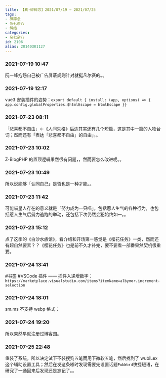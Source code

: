 ```yaml
---
title: 【真·碎碎念】2021/07/19 ~ 2021/07/25
tags:
- 碎碎念
- 杂七杂八
- 纠结
categories:
- 杂七杂八
id: 2106
alias: 20140301127
---
```

### 2021-07-19 10:47
阮一峰抱怨自己被广告屏蔽规则针对就挺凡尔赛的。。

<!--more-->

### 2021-07-19 12:17
vue3 安装插件的姿势：```export default { install: (app, options) => { app.config.globalProperties.$htmlEscape = htmlEscape }}```

### 2021-07-23 08:11
「悲喜都不自由」←《人间失格》后边其实还有几个短篇，这是其中一篇的人物台词；然而还有「表达「悲喜都不自由」的自由」。。

### 2021-07-23 10:02
Z-BlogPHP 的置顶逻辑果然很有问题，，然而要怎么改进呢。。

### 2021-07-23 10:49
所以说能够「认同自己」是否也是一种才能。。

### 2021-07-23 11:42
可能喵星人存在的意义就是「努力成为一只喵」，包括惹人生气的各种行为，也包括惹人生气后努力逃跑的举动，还包括下次仍然会犯始终如一。。

### 2021-07-23 15:12
点了这季的《白沙水族馆》，看介绍和开场第一感觉是《樱花任务》一类，然而还有超自然要素？？《樱花任务》也是前不久才补完，要不要看一部番果然契机很重要。

### 2021-07-24 13:41
\#书签 \#VSCode 插件 —— 插件入递增数字：`https://marketplace.visualstudio.com/items?itemName=albymor.increment-selection`

### 2021-07-24 18:01
sm.ms 不支持 webp 格式；

### 2021-07-24 19:20
所以果然早就注册过博客园。

### 2021-07-25 22:48
重装了系统，所以决定试下不装搜狗五笔而用下微软五笔，然后找到了 wubiLex 这个辅助设置工具；然后在发这条嘟时发现需要先设置话题`PubWord`快捷短语，在研究了一通回来后发现还是忘记了。。
